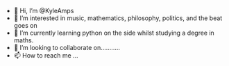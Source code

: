 - 👋 Hi, I’m @KyleAmps
- 👀 I’m interested in music, mathematics, philosophy, politics, and the beat goes on
- 🌱 I’m currently learning python on the side whilst studying a degree in maths. 
- 💞️ I’m looking to collaborate on...........
- 📫 How to reach me ...

<!---
KyleAmps/KyleAmps is a ✨ special ✨ repository because its `README.md` (this file) appears on your GitHub profile.
You can click the Preview link to take a look at your changes.
--->
